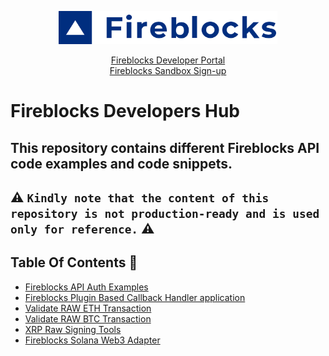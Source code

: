 <p align="center">
  <img src="./logo.svg" width="350" alt="accessibility text">
</p>
<div align="center">

  [Fireblocks Developer Portal](https://developers.fireblocks.com) </br>
  [Fireblocks Sandbox Sign-up](https://www.fireblocks.com/developer-sandbox-sign-up/) </br>
</div>

# Fireblocks Developers Hub

This repository contains different Fireblocks API code examples and code snippets.
--- 
⚠️  `Kindly note that the content of this repository is not production-ready and is used only for reference.` ⚠️
---

## Table Of Contents 📖

- [Fireblocks API Auth Examples](https://github.com/fireblocks/developers-hub/blob/main/authentication_examples/README.md)
- [Fireblocks Plugin Based Callback Handler application](https://github.com/fireblocks/plugin-based-callback-handler)
- [Validate RAW ETH Transaction](https://github.com/fireblocks/eth_tx_validation)
- [Validate RAW BTC Transaction](https://github.com/fireblocks/btc_tx_validation)
- [XRP Raw Signing Tools](https://github.com/fireblocks/xrp-raw-tools)
- [Fireblocks Solana Web3 Adapter](https://github.com/fireblocks/solana-web3-adapter)